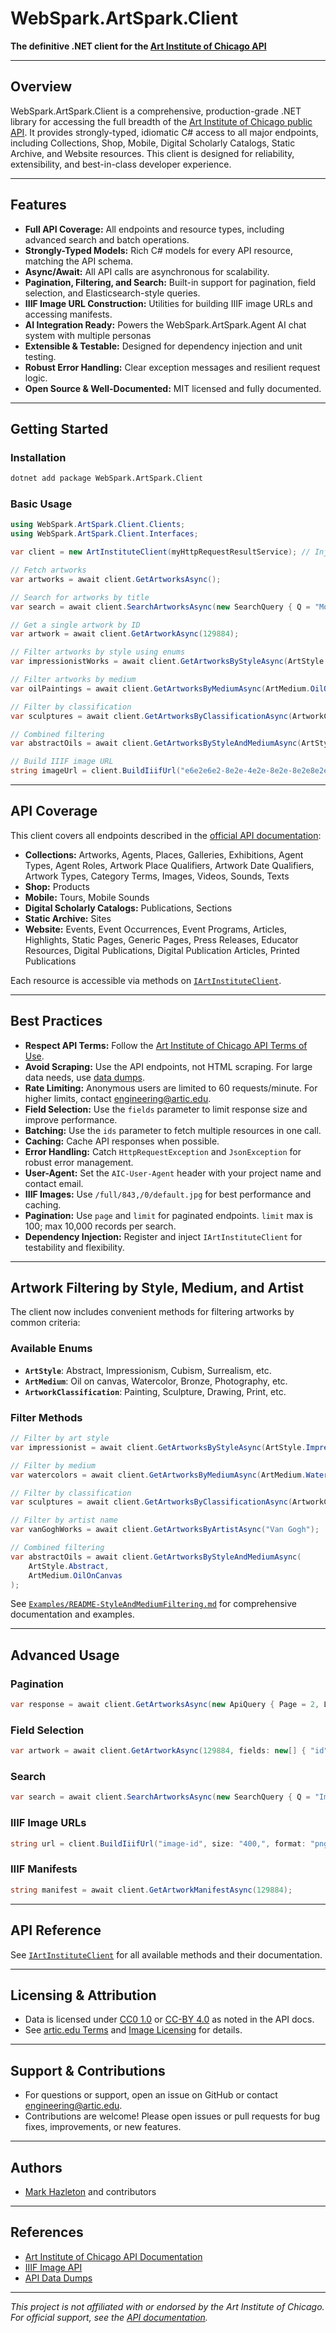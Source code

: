 # WebSpark.ArtSpark.Client

**The definitive .NET client for the [Art Institute of Chicago API](https://api.artic.edu/docs/)**

---

## Overview

WebSpark.ArtSpark.Client is a comprehensive, production-grade .NET library for accessing the full breadth of the [Art Institute of Chicago public API](https://api.artic.edu/docs/). It provides strongly-typed, idiomatic C# access to all major endpoints, including Collections, Shop, Mobile, Digital Scholarly Catalogs, Static Archive, and Website resources. This client is designed for reliability, extensibility, and best-in-class developer experience.

---

## Features

- **Full API Coverage:** All endpoints and resource types, including advanced search and batch operations.
- **Strongly-Typed Models:** Rich C# models for every API resource, matching the API schema.
- **Async/Await:** All API calls are asynchronous for scalability.
- **Pagination, Filtering, and Search:** Built-in support for pagination, field selection, and Elasticsearch-style queries.
- **IIIF Image URL Construction:** Utilities for building IIIF image URLs and accessing manifests.
- **AI Integration Ready:** Powers the WebSpark.ArtSpark.Agent AI chat system with multiple personas
- **Extensible & Testable:** Designed for dependency injection and unit testing.
- **Robust Error Handling:** Clear exception messages and resilient request logic.
- **Open Source & Well-Documented:** MIT licensed and fully documented.

---

## Getting Started

### Installation

```sh
dotnet add package WebSpark.ArtSpark.Client
```

### Basic Usage

```csharp
using WebSpark.ArtSpark.Client.Clients;
using WebSpark.ArtSpark.Client.Interfaces;

var client = new ArtInstituteClient(myHttpRequestResultService); // Inject IHttpRequestResultService

// Fetch artworks
var artworks = await client.GetArtworksAsync();

// Search for artworks by title
var search = await client.SearchArtworksAsync(new SearchQuery { Q = "Monet" });

// Get a single artwork by ID
var artwork = await client.GetArtworkAsync(129884);

// Filter artworks by style using enums
var impressionistWorks = await client.GetArtworksByStyleAsync(ArtStyle.Impressionism, limit: 20);

// Filter artworks by medium
var oilPaintings = await client.GetArtworksByMediumAsync(ArtMedium.OilOnCanvas, limit: 15);

// Filter by classification
var sculptures = await client.GetArtworksByClassificationAsync(ArtworkClassification.Sculpture);

// Combined filtering
var abstractOils = await client.GetArtworksByStyleAndMediumAsync(ArtStyle.Abstract, ArtMedium.OilOnCanvas);

// Build IIIF image URL
string imageUrl = client.BuildIiifUrl("e6e2e6e2-8e2e-4e2e-8e2e-8e2e8e2e8e2e");
```

---

## API Coverage

This client covers all endpoints described in the [official API documentation](https://api.artic.edu/docs/):

- **Collections:** Artworks, Agents, Places, Galleries, Exhibitions, Agent Types, Agent Roles, Artwork Place Qualifiers, Artwork Date Qualifiers, Artwork Types, Category Terms, Images, Videos, Sounds, Texts
- **Shop:** Products
- **Mobile:** Tours, Mobile Sounds
- **Digital Scholarly Catalogs:** Publications, Sections
- **Static Archive:** Sites
- **Website:** Events, Event Occurrences, Event Programs, Articles, Highlights, Static Pages, Generic Pages, Press Releases, Educator Resources, Digital Publications, Digital Publication Articles, Printed Publications

Each resource is accessible via methods on [`IArtInstituteClient`](./Interfaces/IArtInstituteClient.cs).

---

## Best Practices

- **Respect API Terms:** Follow the [Art Institute of Chicago API Terms of Use](https://api.artic.edu/docs/#scraping-data).
- **Avoid Scraping:** Use the API endpoints, not HTML scraping. For large data needs, use [data dumps](https://github.com/art-institute-of-chicago/api-data).
- **Rate Limiting:** Anonymous users are limited to 60 requests/minute. For higher limits, contact [engineering@artic.edu](mailto:engineering@artic.edu).
- **Field Selection:** Use the `fields` parameter to limit response size and improve performance.
- **Batching:** Use the `ids` parameter to fetch multiple resources in one call.
- **Caching:** Cache API responses when possible.
- **Error Handling:** Catch `HttpRequestException` and `JsonException` for robust error management.
- **User-Agent:** Set the `AIC-User-Agent` header with your project name and contact email.
- **IIIF Images:** Use `/full/843,/0/default.jpg` for best performance and caching.
- **Pagination:** Use `page` and `limit` for paginated endpoints. `limit` max is 100; max 10,000 records per search.
- **Dependency Injection:** Register and inject `IArtInstituteClient` for testability and flexibility.

---

## Artwork Filtering by Style, Medium, and Artist

The client now includes convenient methods for filtering artworks by common criteria:

### Available Enums

- **`ArtStyle`**: Abstract, Impressionism, Cubism, Surrealism, etc.
- **`ArtMedium`**: Oil on canvas, Watercolor, Bronze, Photography, etc.
- **`ArtworkClassification`**: Painting, Sculpture, Drawing, Print, etc.

### Filter Methods

```csharp
// Filter by art style
var impressionist = await client.GetArtworksByStyleAsync(ArtStyle.Impressionism);

// Filter by medium
var watercolors = await client.GetArtworksByMediumAsync(ArtMedium.Watercolor);

// Filter by classification
var sculptures = await client.GetArtworksByClassificationAsync(ArtworkClassification.Sculpture);

// Filter by artist name
var vanGoghWorks = await client.GetArtworksByArtistAsync("Van Gogh");

// Combined filtering
var abstractOils = await client.GetArtworksByStyleAndMediumAsync(
    ArtStyle.Abstract, 
    ArtMedium.OilOnCanvas
);
```

See [`Examples/README-StyleAndMediumFiltering.md`](./Examples/README-StyleAndMediumFiltering.md) for comprehensive documentation and examples.

---

## Advanced Usage

### Pagination

```csharp
var response = await client.GetArtworksAsync(new ApiQuery { Page = 2, Limit = 50 });
```

### Field Selection

```csharp
var artwork = await client.GetArtworkAsync(129884, fields: new[] { "id", "title", "artist_display" });
```

### Search

```csharp
var search = await client.SearchArtworksAsync(new SearchQuery { Q = "Impressionism", Size = 10 });
```

### IIIF Image URLs

```csharp
string url = client.BuildIiifUrl("image-id", size: "400,", format: "png");
```

### IIIF Manifests

```csharp
string manifest = await client.GetArtworkManifestAsync(129884);
```

---

## API Reference

See [`IArtInstituteClient`](./Interfaces/IArtInstituteClient.cs) for all available methods and their documentation.

---

## Licensing & Attribution

- Data is licensed under [CC0 1.0](https://creativecommons.org/publicdomain/zero/1.0/) or [CC-BY 4.0](https://creativecommons.org/licenses/by/4.0/) as noted in the API docs.
- See [artic.edu Terms](https://www.artic.edu/terms) and [Image Licensing](https://www.artic.edu/image-licensing) for details.

---

## Support & Contributions

- For questions or support, open an issue on GitHub or contact [engineering@artic.edu](mailto:engineering@artic.edu).
- Contributions are welcome! Please open issues or pull requests for bug fixes, improvements, or new features.

---

## Authors

- [Mark Hazleton](https://github.com/MarkHazleton) and contributors

---

## References

- [Art Institute of Chicago API Documentation](https://api.artic.edu/docs/)
- [IIIF Image API](https://iiif.io/api/image/2.1/)
- [API Data Dumps](https://github.com/art-institute-of-chicago/api-data)

---

*This project is not affiliated with or endorsed by the Art Institute of Chicago. For official support, see the [API documentation](https://api.artic.edu/docs/).*
